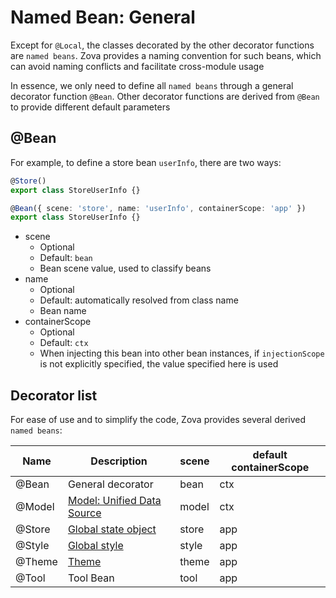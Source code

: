 # Named Bean: General

Except for `@Local`, the classes decorated by the other decorator functions are `named beans`. Zova provides a naming convention for such beans, which can avoid naming conflicts and facilitate cross-module usage

In essence, we only need to define all `named beans` through a general decorator function `@Bean`. Other decorator functions are derived from `@Bean` to provide different default parameters

## @Bean

For example, to define a store bean `userInfo`, there are two ways:

```typescript
@Store()
export class StoreUserInfo {}
```

```typescript
@Bean({ scene: 'store', name: 'userInfo', containerScope: 'app' })
export class StoreUserInfo {}
```

- scene
  - Optional
  - Default: `bean`
  - Bean scene value, used to classify beans
- name
  - Optional
  - Default: automatically resolved from class name
  - Bean name
- containerScope
  - Optional
  - Default: `ctx`
  - When injecting this bean into other bean instances, if `injectionScope` is not explicitly specified, the value specified here is used

## Decorator list

For ease of use and to simplify the code, Zova provides several derived `named beans`:

| Name   | Description                                                          | scene | default containerScope |
| ------ | -------------------------------------------------------------------- | ----- | ---------------------- |
| @Bean  | General decorator                                                    | bean  | ctx                    |
| @Model | [Model: Unified Data Source](../../techniques/model/introduction.md) | model | ctx                    |
| @Store | [Global state object](./store-bean.md)                               | store | app                    |
| @Style | [Global style](../../techniques/css-in-js/class.md)                  | style | app                    |
| @Theme | [Theme](../../techniques/css-in-js/theme.md)                         | theme | app                    |
| @Tool  | Tool Bean                                                            | tool  | app                    |
